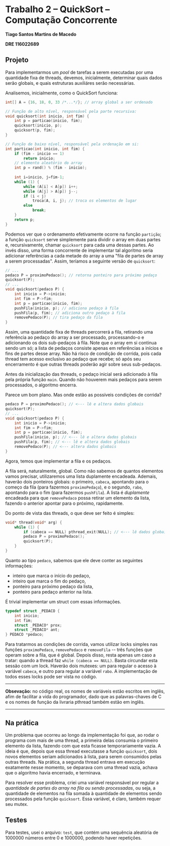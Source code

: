 # Trabalho 2 – QuickSort – Computação Concorrente

**Tiago Santos Martins de Macedo**

**DRE 116022689**



## Projeto

Para implementarmos um _pool_ de tarefas a serem executadas por uma quantidade fixa de threads, devemos, inicialmente, determinar quais dados serão globais, e quais estruturas auxiliáres serão necessárias.

Analisemos, inicialmente, como o QuickSort funciona:

```C
int[] A = {16, 18, 0, 33 /*...*/}; // array global a ser ordenado

// Função de alto nível, responsável pela parte recursiva:
void quicksort(int inicio, int fim) {
	int p = particao(inicio, fim);
	quicksort(inicio, p);
	quicksort(p, fim);
}

// Função de baixo nível, responsável pela ordenação em si:
int particao(int inicio, int fim) {
	if (fim - inicio == 1)
		return inicio;
	// elemento aleatório do array
	int p = rand() % (fim - inicio);
	
	int i=inicio, j=fim-1;
	while (1) {
		while (A[i] < A[p]) i++;
		while (A[j] > A[p]) j--;
		if (i < j)
			troca(A, i, j); // troca os elementos de lugar
		else
			break;
	}
	return p;
}
```

Podemos ver que o ordenamento efetivamente ocorre na função `partição`; a função `quicksort` serve simplemente para dividir o array em duas partes e, recursivamente, chamar `quicksort` para cada uma dessas partes. Ao invés disso, uma forma concorrente de implementar tal algoritmo seria adicionar referências a cada metade do array a uma "fila de partes de array a serem processadas". Assim, teríamos a seguinte versão de `quicksort`:

```C
// ...
pedaco P = proximoPedaco(); // retorna ponteiro para próximo pedaço
quicksort(P);
// ...
void quicksort(pedaco P) {
	int inicio = P->inicio;
	int fim = P->fim;
	int p = particao(inicio, fim);
	pushFila(inicio, p); // adiciona pedaço à fila
	pushFila(p, fim); // adiciona outro pedaço à fila
	removePedaco(P); // tira pedaço da fila
}
```

Assim, uma quantidade fixa de threads percorrerá a fila, retirando uma referência ao pedaço do array a ser processado, processando-o e adicionando os dois sub-pedaços à fila. Note que o array em si continua sendo um só; a lista de pedaços consiste apenas em referências a inícios e fins de partes desse array. Não há risco de condição de corrida, pois cada thread tem acesso exclusivo ao pedaço que recebe; só após seu encerramento é que outras threads poderão agir sobre seus sub-pedaços.

Antes da inicialização das threads, o pedaço inicial será adicionado à fila pela própria função `main`. Quando não houverem mais pedaços para serem processados, o algoritmo encerra.

Parece um bom plano. Mas onde estão as possíveis condições de corrida?

```C
pedaco P = proximoPedaco(); // <--- lê e altera dados globais
quicksort(P);
// ...
void quicksort(pedaco P) {
	int inicio = P->inicio;
	int fim = P->fim;
	int p = particao(inicio, fim);
	pushFila(inicio, p); // <--- lê e altera dados globais
	pushFila(p, fim); // <--- lê e altera dados globais
	removePedaco(P); // <--- altera dados globais
}
```

Agora, temos que implementar a fila e os pedaços.

A fila será, naturalmente, global. Como não sabemos de quantos elementos vamos precisar, utilizaremos uma lista duplamente encadeada. Ademais, haverão dois ponteiros globais: o primeiro, `cabeca`, apontando para o começo da fila (para fazermos `proximoPedaço`), e o segundo, `rabo`, apontando para o fim (para fazermos `pushFila`). A lista é _duplamente_ encadeada para que `removePedaco` possa retirar um elemento da lista, fazendo o anterior apontar para o próximo, rapidamente.

Do ponto de vista das threads, o que deve ser feito é simples:

```C
void* thread(void* arg) {
    while (1) {
        if (cabeca == NULL) pthread_exit(NULL); // <--- lê dados globais
        pedaco P = proximoPedaco();
        quicksort(P);
    }
}
```

Quanto ao tipo `pedaco`, sabemos que ele deve conter as seguintes informações:

-   inteiro que marca o início do pedaço,
-   inteiro que marca o fim do pedaço,
-   ponteiro para próximo pedaço da lista,
-   ponteiro para pedaço anterior na lista.

É trivial implementar um struct com essas informações.

```C
typedef struct _PEDACO {
	int inicio;
	int fim;
	struct _PEDACO* prox;
	struct _PEDACO* ant;
} PEDACO *pedaco;
```

Para tratarmos as condições de corrida, vamos utilizar locks simples nas funções `proximoPedaco`, `removePedaco` e `removeFila` -- três funções que operam sobre a fila, que é global. Depois disso, resta apenas um caso a tratar: quando a thread faz `while (cabeca == NULL)`. Basta circundar esta sessão com um lock. Haverão dois mutexes: um para regular o acesso à variável `cabeca`, e outro para regular a variável `rabo`. A implementação de todos esses locks pode ser vista no código.

---

**Obsevação:** no código real, os nomes de variáveis estão escritos em inglês, afim de facilitar a vida do programador, dado que as palavras-chaves de C e os nomes de função da livraria pthread também estão em inglês.

---

## Na prática

Um problema que ocorreu ao longo da implementação foi que, ao rodar o programa com mais de uma thread, a primeira delas consumia o primeiro elemento da lista, fazendo com que esta ficasse temporariamente vazia. A ideia é que, depois que essa thread executasse a função `quicksort`, dois novos elementos seriam adicionados à lista, para serem consumidos pelas outras threads. Na prática, a segunda thread entrava em execução exatamente nesse momento, se deparava com uma thread vazia, achava que o algoritmo havia encerrado, e terminava.

Para resolver esse problema, criei uma variável responsável por regular a _quantidade de partes do array na fila ou sendo processadas_, ou seja, a quantidade de elementos na fila somada à quantidade de elementos sendo processados pela função `quicksort`. Essa variável, é claro, também requer seu mutex.

## Testes

Para testes, usei o arquivo: `test`, que contém uma sequência aleatória de 1000000 números entre 0 e 1000000, podendo haver repetições.

